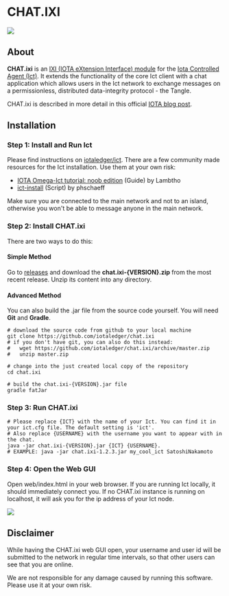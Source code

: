# CHAT.IXI

<img src="https://cdn-images-1.medium.com/max/2000/1*keoOf8EkZLrue7eLAxjCig.png" />

## About

**CHAT.ixi** is an [IXI (IOTA eXtension Interface) module](https://github.com/iotaledger/ixi) for the [Iota Controlled Agent (Ict)](https://github.com/iotaledger/ict).
It extends the functionality of the core Ict client with a chat application which allows users in the Ict network
to exchange messages on a permissionless, distributed data-integrity protocol - the Tangle.

CHAT.ixi is described in more detail in this official [IOTA blog post](https://blog.iota.org/chat-ixi-using-ict-for-permissionless-chat-on-the-iota-tangle-59ce6c5b95fb).

## Installation

### Step 1: Install and Run Ict

Please find instructions on [iotaledger/ict](https://github.com/iotaledger/ict#installation). There are a few
community made resources for the Ict installation. Use them at your own risk:
* [IOTA Omega-Ict tutorial: noob edition](https://medium.com/@lambtho/iota-omega-ict-tutorial-noob-edition-ff9e1e6d6c2f) (Guide) by Lambtho
* [ict-install](https://github.com/phschaeff/ict-install) (Script) by phschaeff

Make sure you are connected to the main network and not to an island, otherwise you won't be able to message anyone in the main network.

### Step 2: Install CHAT.ixi

There are two ways to do this:

#### Simple Method

Go to [releases](https://github.com/iotaledger/chat.ixi/releases) and download the **chat.ixi-{VERSION}.zip**
from the most recent release. Unzip its content into any directory.

#### Advanced Method

You can also build the .jar file from the source code yourself. You will need **Git** and **Gradle**.

```shell
# download the source code from github to your local machine
git clone https://github.com/iotaledger/chat.ixi
# if you don't have git, you can also do this instead:
#   wget https://github.com/iotaledger/chat.ixi/archive/master.zip
#   unzip master.zip

# change into the just created local copy of the repository
cd chat.ixi

# build the chat.ixi-{VERSION}.jar file
gradle fatJar
```

### Step 3: Run CHAT.ixi

```shell
# Please replace {ICT} with the name of your Ict. You can find it in your ict.cfg file. The default setting is 'ict'.
# Also replace {USERNAME} with the username you want to appear with in the chat.
java -jar chat.ixi-{VERSION}.jar {ICT} {USERNAME}.
# EXAMPLE: java -jar chat.ixi-1.2.3.jar my_cool_ict SatoshiNakamoto
```

### Step 4: Open the Web GUI

Open web/index.html in your web browser. If you are running Ict locally, it should immediately connect you. If no CHAT.ixi
instance is running on localhost, it will ask you for the ip address of your Ict node.

<img src="https://cdn-images-1.medium.com/max/2000/1*CxDGQSYolCIYtKNA4_4WcA.png" />

## Disclaimer

While having the CHAT.ixi web GUI open, your username and user id will be submitted to the network in regular
time intervals, so that other users can see that you are online.

We are not responsible for any damage caused by running this software. Please use it at your own risk.
